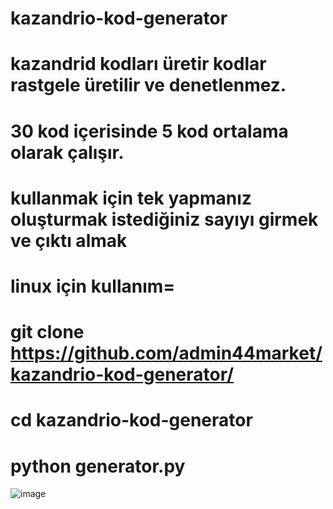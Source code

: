 # kazandrio-kod-generator
# kazandrid kodları üretir kodlar rastgele üretilir ve denetlenmez.
# 30 kod içerisinde 5 kod ortalama olarak çalışır.
# kullanmak için tek yapmanız oluşturmak istediğiniz sayıyı girmek ve çıktı almak
 
  # linux için kullanım= 
  # git clone  https://github.com/admin44market/kazandrio-kod-generator/
 # cd kazandrio-kod-generator
  # python generator.py


  ![image](https://github.com/admin44market/kazandrio-kod-generator/assets/158743615/24776e24-0613-46c9-ac3f-b1ce4d78464d)

  

